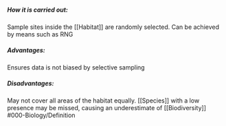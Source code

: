 ##### How it is carried out:
Sample sites inside the [[Habitat]] are randomly selected. Can be achieved by means such as RNG
##### Advantages:
Ensures data is not biased by selective sampling
##### Disadvantages:
May not cover all areas of the habitat equally. [[Species]] with a low presence may be missed, causing an underestimate of [[Biodiversity]]
#000-Biology/Definition 